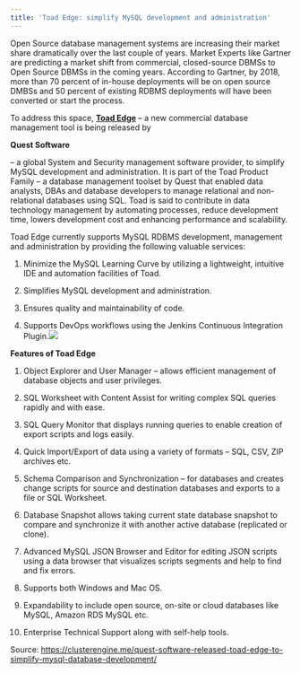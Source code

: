 ```yaml
---
title: 'Toad Edge: simplify MySQL development and administration'
---
```


Open Source database management systems are increasing their market share dramatically over the last couple of years. Market Experts like Gartner are predicting a market shift from commercial, closed-source DBMSs to Open Source DBMSs in the coming years. According to Gartner, by 2018, more than 70 percent of in-house deployments will be on open source DMBSs and 50 percent of existing RDBMS deployments will have been converted or start the process.



To address this space, [**Toad Edge**](https://www.quest.com/products/toad-edge/) – a new commercial database management tool is being released by

**Quest Software**

– a global System and Security management software provider, to simplify MySQL development and administration. It is part of the Toad Product Family – a database management toolset by Quest that enabled data analysts, DBAs and database developers to manage relational and non-relational databases using SQL. Toad is said to contribute in data technology management by automating processes, reduce development time, lowers development cost and enhancing performance and scalability.



Toad Edge currently supports MySQL RDBMS development, management and administration by providing the following valuable services:



1. Minimize the MySQL Learning Curve by utilizing a lightweight, intuitive IDE and automation facilities of Toad.

2. Simplifies MySQL development and administration.

3. Ensures quality and maintainability of code.

4. Supports DevOps workflows using the Jenkins Continuous Integration Plugin.![](https://pbs.twimg.com/media/DCIs3zDXgAAQSwd.png)

**Features of Toad Edge**

1. Object Explorer and User Manager – allows efficient management of database objects and user privileges.

2. SQL Worksheet with Content Assist for writing complex SQL queries rapidly and with ease.

3. SQL Query Monitor that displays running queries to enable creation of export scripts and logs easily.

4. Quick Import/Export of data using a variety of formats – SQL, CSV, ZIP archives etc.

5. Schema Comparison and Synchronization – for databases and creates change scripts for source and destination databases and exports to a file or SQL Worksheet.

6. Database Snapshot allows taking current state database snapshot to compare and synchronize it with another active database \(replicated or clone\).

7. Advanced MySQL JSON Browser and Editor for editing JSON scripts using a data browser that visualizes scripts segments and help to find and fix errors.

8. Supports both Windows and Mac OS.

9. Expandability to include open source, on-site or cloud databases like MySQL, Amazon RDS MySQL etc.

10. Enterprise Technical Support along with self-help tools. 

Source: https://clusterengine.me/quest-software-released-toad-edge-to-simplify-mysql-database-development/   




